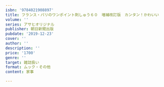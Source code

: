 ```yaml
---
isbn: '9784021908897'
title: フランス・パリのワンポイント刺しゅう６０　増補改訂版　カンタン！かわいい
volume: ''
series: アサヒオリジナル
publisher: 朝日新聞出版
pubdate: '2019-12-23'
cover: ''
author: ''
description: ''
price: '1700'
genre: ''
target: 雑誌扱い
format: ムック・その他
content: 家事

---
```

